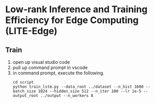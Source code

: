 # Low-rank Inference and Training Efficiency for Edge Computing (LITE-Edge)

## Train

1. open up visual studio code
1. pull up command prompt in vscode
1. in command prompt, execute the following. 
    ```shell
    cd script
    python train_lstm.py --data_root ../dataset --n_hist 1600 --batch_size 1024 --hidden_size 512 --n_iter 100 --lr 1e-5 --output_root ../output --n_workers 8
    ```
